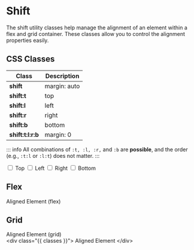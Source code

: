 <script setup>
import { reactive, computed } from 'vue';

const pos = reactive({
  top: false,
  left: false,
  right: false,
  bottom: false,
});

const classes = computed(() => {
  const arr = ['shift'];
  if (pos.top) arr.push('t');
  if (pos.left) arr.push('l');
  if (pos.right) arr.push('r');
  if (pos.bottom) arr.push('b');
  return arr.join(':')
});
</script>

# Shift

The shift utility classes help manage the alignment of an element within a flex and grid container. These classes 
allow you to control the alignment properties easily.

## CSS Classes

<table class="d:t w">
<thead>
<tr><th>Class</th><th>Description</th></tr>
</thead>
<tbody>
<tr><td><b>shift</b></td><td>margin: auto</td></tr>
<tr><td><b>shift:t</b></td><td>top</td></tr>
<tr><td><b>shift:l</b></td><td>left</td></tr>
<tr><td><b>shift:r</b></td><td>right</td></tr>
<tr><td><b>shift:b</b></td><td>bottom</td></tr>
<tr><td><b>shift:t:l:r:b</b></td><td>margin: 0</td></tr>
</tbody>
</table>

::: info
All combinations of `:t, :l, :r,` and `:b` are **possible**, and the order (e.g., `:t:l` or `:l:t`) does not matter.
:::

<div class="d:f:y">

<div class="pos:s t">
  <div class="d:f wrap">
    <label class="sf-switch">
      <input v-model="pos.top" type="checkbox" /> <span>Top</span>
    </label>
    <label class="sf-switch">
      <input v-model="pos.left" type="checkbox" /> <span>Left</span>
    </label>
    <label class="sf-switch">
      <input v-model="pos.right" type="checkbox" /> <span>Right</span>
    </label>
    <label class="sf-switch">
      <input v-model="pos.bottom" type="checkbox" /> <span>Bottom</span>
    </label>
  </div>
</div>

<div class="d:f:x auto wrap half">
<div class="d:f:y">

## Flex

  <div class="example d:f wrap">
    <div :class="classes">
      Aligned Element (flex)
    </div>
  </div>

</div>
<div class="d:f:y">

## Grid

  <div class="example d:g wrap">
    <div :class="classes">
      Aligned Element (grid)
    </div>
  </div>
</div>
</div>

<highlight lang="html">
&lt;div class="{{ classes }}"&gt;
  Aligned Element
&lt;/div&gt;
</highlight>

</div>
